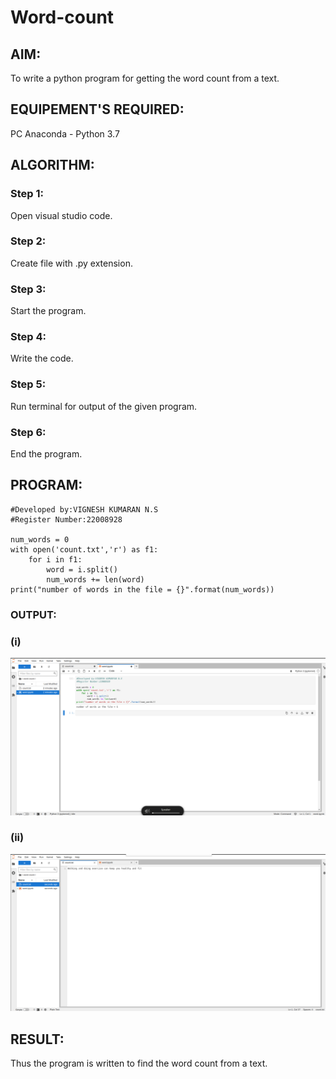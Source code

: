 # Word-count
## AIM:
To write a python program for getting the word count from a text.
## EQUIPEMENT'S REQUIRED: 
PC
Anaconda - Python 3.7
## ALGORITHM: 
### Step 1:
Open visual studio code.

### Step 2:
Create file with .py extension.

### Step 3:
Start the program.

### Step 4:
Write the code.

### Step 5:
Run terminal for output of the given program.

### Step 6:
End the program.

## PROGRAM:
```
#Developed by:VIGNESH KUMARAN N.S 
#Register Number:22008928

num_words = 0 
with open('count.txt','r') as f1: 
    for i in f1:
        word = i.split() 
        num_words += len(word)
print("number of words in the file = {}".format(num_words))
```
### OUTPUT:
### (i) 
![w](./word.png)
### (ii)
![c](./count.png)



## RESULT:
Thus the program is written to find the word count from a text.
